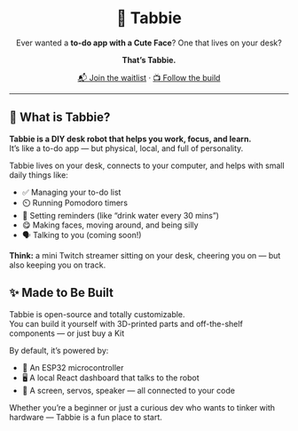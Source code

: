 <div align="center">

# 🤖 Tabbie  
Ever wanted a **to-do app with a Cute Face**? One that lives on your desk?

**That’s Tabbie.**

[📬 Join the waitlist](https://tabbie.me) · [📺 Follow the build](https://www.youtube.com/@peeeeteer)

</div>

---

## 🧠 What is Tabbie?

**Tabbie is a DIY desk robot that helps you work, focus, and learn.**  
It’s like a to-do app — but physical, local, and full of personality.

Tabbie lives on your desk, connects to your computer, and helps with small daily things like:
- ✅ Managing your to-do list
- ⏲️ Running Pomodoro timers
- 🔔 Setting reminders (like “drink water every 30 mins”)
- 😋 Making faces, moving around, and being silly
- 🗣️ Talking to you (coming soon!)

**Think:** a mini Twitch streamer sitting on your desk, cheering you on — but also keeping you on track.


## ✨ Made to Be Built

Tabbie is open-source and totally customizable.  
You can build it yourself with 3D-printed parts and off-the-shelf components — or just buy a Kit

By default, it’s powered by:
- 🧠 An ESP32 microcontroller
- 🖥️ A local React dashboard that talks to the robot
- 🔌 A screen, servos, speaker — all connected to your code

Whether you’re a beginner or just a curious dev who wants to tinker with hardware — Tabbie is a fun place to start.





<!---

## 🤖 Tabbie is still in development  
👉 [**Sign up for the waitlist → tabbie.me**](https://tabbie.me)  



## 🛠️ Not a Course. Just a Walkthrough.

This isn’t a class or bootcamp.  
If you want to build your own, there’s a step-by-step walkthrough to help you set everything up

Tabbie is a physical project you can make, mod, or just enjoy.

---


## 🧑‍💻 What Will You Learn?

Tabbie is modular — each feature you build teaches you something useful:

| Feature                      | What You'll Learn                        |
|-----------------------------|------------------------------------------|
| 🔴 Light up a LED           | GPIO basics, React <-> ESP32 comm        |
| 🧠 Animate facial expressions | SPI screen control, frame buffers        |
| 🦾 Control servo arms        | PWM, motor control, external power       |
| 📻 Play voice/sound         | DFPlayer Mini, MP3 control over serial   |
| 🎤 React to your voice      | I2S mic, sound input, basic signal logic |
| ⏱️ Build Pomodoro timers    | Syncing frontend with microcontroller    |
| ✅ To-do list manager       | SD card I/O, simple JSON file handling   |
| 📡 WiFi & APIs              | ESP32 webserver, RESTful communication   |


## 🛠️ Project Structure

```txt
TABBIE/
├── make-tabbie/                 # 3D-printed parts & assembly info
│   ├── 3d-files/                # STL & CAD files
│   └── assembly_instructions.md # How to put it all together
│
├── tabbie-learns/               # Step-by-step learning + experiments
│   ├── 01-arduino-uno-basic/    
│   └── 02-esp-32-basics/       
│       └── index.md
│
├── tabbie/                      # The actual working software
│   ├── esp32_firmware/          # C++ code running on the ESP32
│   ├── local_backend_server/    # Node.js or Python server for backend logic
│   └── react_frontend_dashboard/# Your control panel for the robot
│
└── README.md                    # You are here.

An open-source robot kit powered by an ESP32 and controlled via a local React dashboard — made to teach developers hardware from scratch, by building something real.
**The desk robot that teaches you electronics — one LED, servo, and silly face at a time.**  
